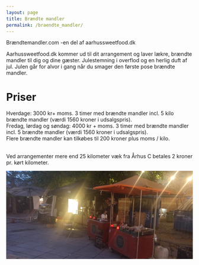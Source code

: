 ```yaml
---
layout: page
title: Brændte mandler
permalink: /braendte_mandler/
---
```

Brændtemandler.com -en del af aarhussweetfood.dk <br/>

Aarhussweetfood.dk kommer ud til dit arrangement og laver lækre, brændte mandler til dig og dine gæster. 
Julestemning i overflod og en herlig duft af jul. Julen går for alvor i gang når du smager den første pose brændte mandler. 

# Priser

Hverdage: 3000 kr+ moms. 3 timer med brændte mandler incl. 5 kilo brændte mandler (værdi 1560 kroner i udsalgspris). <br/>
Fredag, lørdag og søndag: 4000 kr + moms. 3 timer med brændte mandler incl. 5 brændte mandler (værdi 1560 kroner i udsalgspris). <br/>
Flere brændte mandler kan tilkøbes til 200 kroner plus moms / kilo. <br/> <br/>

Ved arrangementer mere end 25 kilometer væk fra Århus C betales 2 kroner pr. kørt kilometer.

![Brændte mandler](/mandler2.jpg)
